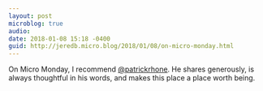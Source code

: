 ```yaml
---
layout: post
microblog: true
audio: 
date: 2018-01-08 15:18 -0400
guid: http://jeredb.micro.blog/2018/01/08/on-micro-monday.html
---
```

On Micro Monday, I recommend [@patrickrhone](https://micro.blog/patrickrhone). He shares generously, is always thoughtful in his words, and makes this place a place worth being.
